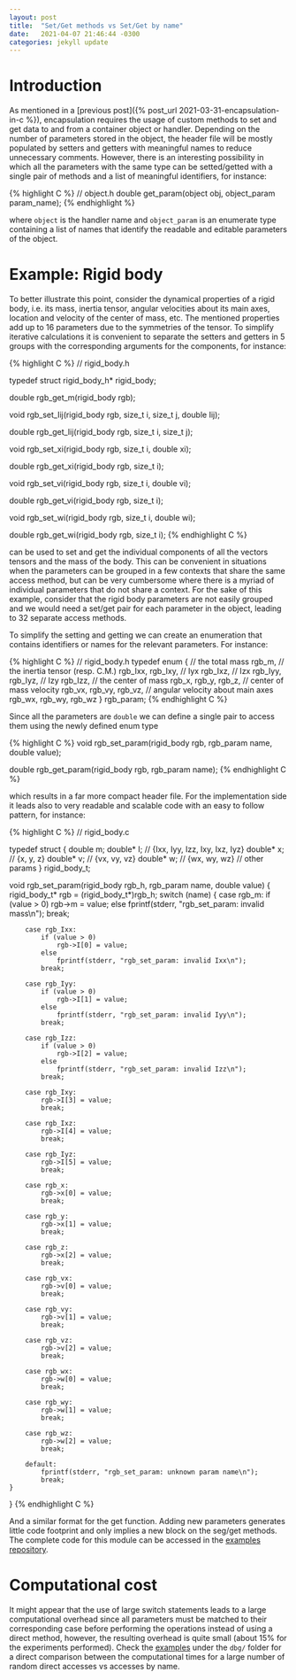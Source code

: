 ```yaml
---
layout: post
title:  "Set/Get methods vs Set/Get by name"
date:   2021-04-07 21:46:44 -0300
categories: jekyll update
---
```


# Introduction
As mentioned in a [previous post]({% post_url 2021-03-31-encapsulation-in-c %}), encapsulation requires the usage of custom methods to set and get data to and from a container object or handler. Depending on the number of parameters stored in the object, the header file will be mostly populated by setters and getters with meaningful names to reduce unnecessary comments. However, there is an interesting possibility in which all the parameters with the same type can be setted/getted with a single pair of methods and a list of meaningful identifiers, for instance:

{% highlight C %}
// object.h
double get_param(object obj, object_param param_name);
{% endhighlight %}

where `object` is the handler name and `object_param` is an enumerate type containing a list of names that identify the readable and editable parameters of the object.

# Example: Rigid body
To better illustrate this point, consider the dynamical properties of a rigid body, i.e. its mass, inertia tensor, angular velocities about its main axes, location and velocity of the center of mass, etc. The mentioned properties add up to 16 parameters due to the symmetries of the tensor. To simplify iterative calculations it is convenient to separate the setters and getters in 5 groups with the corresponding arguments for the components, for instance:

{% highlight C %}
// rigid_body.h

typedef struct rigid_body_h* rigid_body;

double
rgb_get_m(rigid_body rgb);

void
rgb_set_Iij(rigid_body rgb, size_t i, size_t j, double Iij);

double
rgb_get_Iij(rigid_body rgb, size_t i, size_t j);

void
rgb_set_xi(rigid_body rgb, size_t i, double xi);

double
rgb_get_xi(rigid_body rgb, size_t i);

void
rgb_set_vi(rigid_body rgb, size_t i, double vi);

double
rgb_get_vi(rigid_body rgb, size_t i);

void
rgb_set_wi(rigid_body rgb, size_t i, double wi);

double
rgb_get_wi(rigid_body rgb, size_t i);
{% endhighlight C %}

can be used to set and get the individual components of all the vectors tensors and the mass of the body. This can be convenient in situations when the parameters can be grouped in a few contexts that share the same access method, but can be very cumbersome where there is a myriad of individual parameters that do not share a context. For the sake of this example, consider that the rigid body parameters are not easily grouped and we would need a set/get pair for each parameter in the object, leading to 32 separate access methods.

To simplify the setting and getting we can create an enumeration that contains identifiers or names for the relevant parameters. For instance:

{% highlight C %}
// rigid_body.h
typedef enum
{
    // the total mass
    rgb_m,
    // the inertia tensor (resp. C.M.)
    rgb_Ixx,
    rgb_Ixy, // Iyx
    rgb_Ixz, // Izx
    rgb_Iyy,
    rgb_Iyz, // Izy
    rgb_Izz,
    // the center of mass
    rgb_x,
    rgb_y,
    rgb_z,
    // center of mass velocity
    rgb_vx,
    rgb_vy,
    rgb_vz,
    // angular velocity about main axes
    rgb_wx,
    rgb_wy,
    rgb_wz
}
rgb_param;
{% endhighlight C %}

Since all the parameters are `double` we can define a single pair to access them using the newly defined enum type

{% highlight C %}
void
rgb_set_param(rigid_body rgb, rgb_param name, double value);

double
rgb_get_param(rigid_body rgb, rgb_param name);
{% endhighlight C %}

which results in a far more compact header file.
For the implementation side it leads also to very readable and scalable code with an easy to follow pattern, for instance:

{% highlight C %}
// rigid_body.c

typedef struct
{
    double  m;
    double* I; // {Ixx, Iyy, Izz, Ixy, Ixz, Iyz}
    double* x; // {x, y, z}
    double* v; // {vx, vy, vz}
    double* w; // {wx, wy, wz}
    // other params
} rigid_body_t;

void
rgb_set_param(rigid_body rgb_h, rgb_param name, double value)
{
    rigid_body_t* rgb = (rigid_body_t*)rgb_h;
    switch (name) {
        case rgb_m:
            if (value > 0)
                rgb->m = value;
            else
                fprintf(stderr, "rgb_set_param: invalid mass\n");
            break;

        case rgb_Ixx:
            if (value > 0)
                rgb->I[0] = value;
            else
                fprintf(stderr, "rgb_set_param: invalid Ixx\n");
            break;

        case rgb_Iyy:
            if (value > 0)
                rgb->I[1] = value;
            else
                fprintf(stderr, "rgb_set_param: invalid Iyy\n");
            break;

        case rgb_Izz:
            if (value > 0)
                rgb->I[2] = value;
            else
                fprintf(stderr, "rgb_set_param: invalid Izz\n");
            break;

        case rgb_Ixy:
            rgb->I[3] = value;
            break;

        case rgb_Ixz:
            rgb->I[4] = value;
            break;

        case rgb_Iyz:
            rgb->I[5] = value;
            break;

        case rgb_x:
            rgb->x[0] = value;
            break;

        case rgb_y:
            rgb->x[1] = value;
            break;

        case rgb_z:
            rgb->x[2] = value;
            break;

        case rgb_vx:
            rgb->v[0] = value;
            break;

        case rgb_vy:
            rgb->v[1] = value;
            break;

        case rgb_vz:
            rgb->v[2] = value;
            break;

        case rgb_wx:
            rgb->w[0] = value;
            break;

        case rgb_wy:
            rgb->w[1] = value;
            break;

        case rgb_wz:
            rgb->w[2] = value;
            break;

        default:
            fprintf(stderr, "rgb_set_param: unknown param name\n");
            break;
    }
}
{% endhighlight C %}

And a similar format for the get function. Adding new parameters generates little code footprint and only implies a new block on the seg/get methods. The complete code for this module can be accessed in the [examples repository](https://github.com/david-ciro/dciro-examples).

# Computational cost
It might appear that the use of large switch statements leads to a large computational overhead since all parameters must be matched to their corresponding case before performing the operations instead of using a direct method, however, the resulting overhead is quite small (about 15% for the experiments performed). Check the [examples](https://github.com/david-ciro/dciro-examples) under the `dbg/` folder for a direct comparison between the computational times for a large number of random direct accesses vs accesses by name.